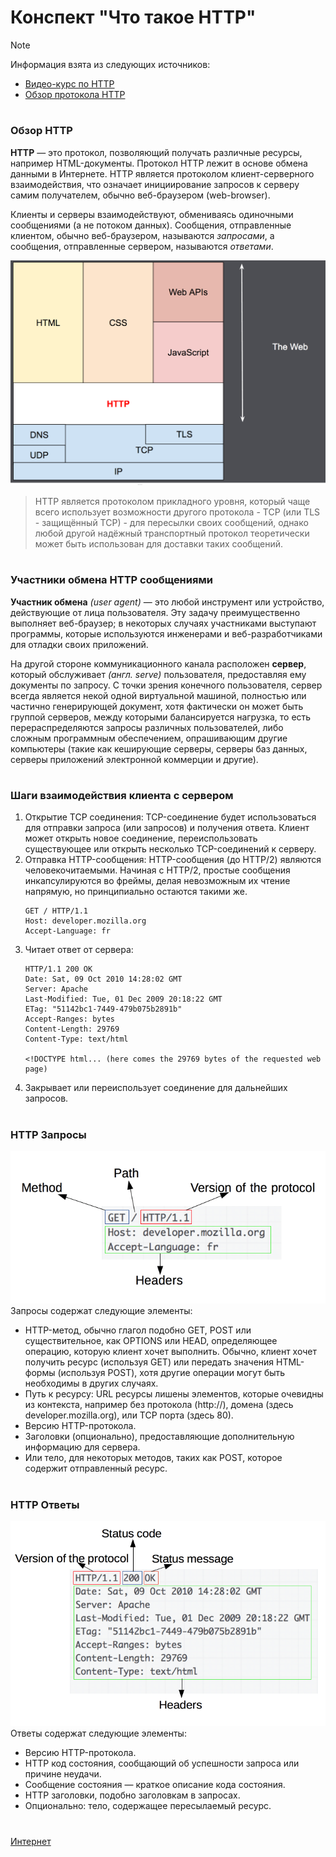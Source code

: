 # Конспект "Что такое HTTP"

> [!NOTE]
> Информация взята из следующих источников: 
> - [Видео-курс по HTTP](https://deworker.pro/edu/series/http-basics)
> - [Обзор протокола HTTP](https://developer.mozilla.org/ru/docs/Web/HTTP/Overview)

#
### Обзор HTTP

**HTTP** — это протокол, позволяющий получать различные ресурсы, например HTML-документы. Протокол HTTP лежит в основе обмена данными в Интернете. HTTP является протоколом клиент-серверного взаимодействия, что означает инициирование запросов к серверу самим получателем, обычно веб-браузером (web-browser).

Клиенты и серверы взаимодействуют, обмениваясь одиночными сообщениями (а не потоком данных). Сообщения, отправленные клиентом, обычно веб-браузером, называются *запросами*, а сообщения, отправленные сервером, называются *ответами*.

![http-layers](./images/http-layers.png)
> HTTP является протоколом прикладного уровня, который чаще всего использует возможности другого протокола - TCP (или TLS - защищённый TCP) - для пересылки своих сообщений, однако любой другой надёжный транспортный протокол теоретически может быть использован для доставки таких сообщений.

#
### Участники обмена HTTP сообщениями
**Участник обмена** *(user agent)* — это любой инструмент или устройство, действующие от лица пользователя. Эту задачу преимущественно выполняет веб-браузер; в некоторых случаях участниками выступают программы, которые используются инженерами и веб-разработчиками для отладки своих приложений.

На другой стороне коммуникационного канала расположен **сервер**, который обслуживает *(англ. serve)* пользователя, предоставляя ему документы по запросу. С точки зрения конечного пользователя, сервер всегда является некой одной виртуальной машиной, полностью или частично генерирующей документ, хотя фактически он может быть группой серверов, между которыми балансируется нагрузка, то есть перераспределяются запросы различных пользователей, либо сложным программным обеспечением, опрашивающим другие компьютеры (такие как кеширующие серверы, серверы баз данных, серверы приложений электронной коммерции и другие).

#
### Шаги взаимодействия клиента с сервером
1. Открытие TCP соединения: TCP-соединение будет использоваться для отправки запроса (или запросов) и получения ответа. Клиент может открыть новое соединение, переиспользовать существующее или открыть несколько TCP-соединений к серверу.
2. Отправка HTTP-сообщения: HTTP-сообщения (до HTTP/2) являются человекочитаемыми. Начиная с HTTP/2, простые сообщения инкапсулируются во фреймы, делая невозможным их чтение напрямую, но принципиально остаются такими же.
    ```http
    GET / HTTP/1.1
    Host: developer.mozilla.org
    Accept-Language: fr
    ```
3. Читает ответ от сервера:
    ```http
    HTTP/1.1 200 OK
    Date: Sat, 09 Oct 2010 14:28:02 GMT
    Server: Apache
    Last-Modified: Tue, 01 Dec 2009 20:18:22 GMT
    ETag: "51142bc1-7449-479b075b2891b"
    Accept-Ranges: bytes
    Content-Length: 29769
    Content-Type: text/html

    <!DOCTYPE html... (here comes the 29769 bytes of the requested web page)
    ```
4. Закрывает или переиспользует соединение для дальнейших запросов.

#
### HTTP Запросы
![request](./images/http_request.png)
Запросы содержат следующие элементы:
- HTTP-метод, обычно глагол подобно GET, POST или существительное, как OPTIONS или HEAD, определяющее операцию, которую клиент хочет выполнить. Обычно, клиент хочет получить ресурс (используя GET) или передать значения HTML-формы (используя POST), хотя другие операции могут быть необходимы в других случаях.
- Путь к ресурсу: URL ресурсы лишены элементов, которые очевидны из контекста, например без протокола (http://), домена (здесь developer.mozilla.org), или TCP порта (здесь 80).
- Версию HTTP-протокола.
- Заголовки (опционально), предоставляющие дополнительную информацию для сервера.
- Или тело, для некоторых методов, таких как POST, которое содержит отправленный ресурс.

#
### HTTP Ответы
![response](./images/http_response.png)
Ответы содержат следующие элементы:
- Версию HTTP-протокола.
- HTTP код состояния, сообщающий об успешности запроса или причине неудачи.
- Сообщение состояния — краткое описание кода состояния.
- HTTP заголовки, подобно заголовкам в запросах.
- Опционально: тело, содержащее пересылаемый ресурс.

#

[Интернет](../README.md)